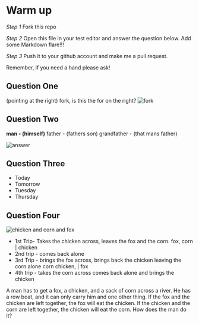 # Warm up

_Step 1_
Fork this repo

_Step 2_
Open this file in your test editor and answer the question below. Add some Markdown flare!!!

_Step 3_
Push it to your github account and make me a pull request.

Remember, if you need a hand please ask!


## Question One
(pointing at the right) fork, is this the for on the right?
![fork](http://damiontrombley.com/wp-content/uploads/2015/07/Fork-In-the-road.jpg)
## Question Two

**man - (himself)**
father - (fathers son)
grandfather - (that mans father)

![answer](https://qph.is.quoracdn.net/main-qimg-3dfd46bf1215d38620681f1181b9d080?convert_to_webp=true)
## Question Three

* Today
* Tomorrow
* Tuesday
* Thursday

## Question Four
![chicken and corn and fox](http://static.tvtropes.org/pmwiki/pub/images/foxchickengrainpuzzle_8397.png)
* 1st Trip- Takes the chicken across, leaves the fox and the corn. fox, corn | chicken
* 2nd trip - comes back alone
* 3rd Trip - brings the fox across, brings back the chicken leaving the corn alone corn chicken, | fox
* 4th trip - takes the corn across comes back alone and brings the chicken


A man has to get a fox, a chicken, and a sack of corn across a river. He has a row boat, and it can only carry him and one other thing. If the fox and the chicken are left together, the fox will eat the chicken. If the chicken and the corn are left together, the chicken will eat the corn. How does the man do it?
